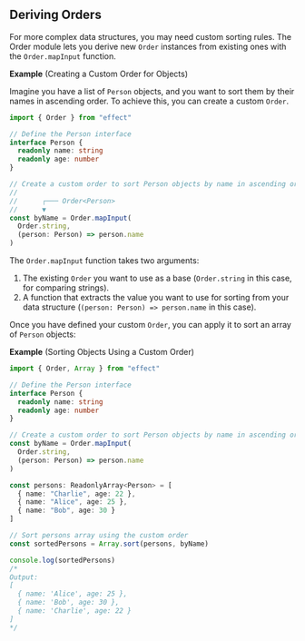 ## Deriving Orders

For more complex data structures, you may need custom sorting rules. The Order module lets you derive new `Order` instances from existing ones with the `Order.mapInput` function.

**Example** (Creating a Custom Order for Objects)

Imagine you have a list of `Person` objects, and you want to sort them by their names in ascending order.
To achieve this, you can create a custom `Order`.

```ts twoslash
import { Order } from "effect"

// Define the Person interface
interface Person {
  readonly name: string
  readonly age: number
}

// Create a custom order to sort Person objects by name in ascending order
//
//      ┌─── Order<Person>
//      ▼
const byName = Order.mapInput(
  Order.string,
  (person: Person) => person.name
)
```

The `Order.mapInput` function takes two arguments:

1. The existing `Order` you want to use as a base (`Order.string` in this case, for comparing strings).
2. A function that extracts the value you want to use for sorting from your data structure (`(person: Person) => person.name` in this case).

Once you have defined your custom `Order`, you can apply it to sort an array of `Person` objects:

**Example** (Sorting Objects Using a Custom Order)

```ts twoslash collapse={3-13}
import { Order, Array } from "effect"

// Define the Person interface
interface Person {
  readonly name: string
  readonly age: number
}

// Create a custom order to sort Person objects by name in ascending order
const byName = Order.mapInput(
  Order.string,
  (person: Person) => person.name
)

const persons: ReadonlyArray<Person> = [
  { name: "Charlie", age: 22 },
  { name: "Alice", age: 25 },
  { name: "Bob", age: 30 }
]

// Sort persons array using the custom order
const sortedPersons = Array.sort(persons, byName)

console.log(sortedPersons)
/*
Output:
[
  { name: 'Alice', age: 25 },
  { name: 'Bob', age: 30 },
  { name: 'Charlie', age: 22 }
]
*/
```

